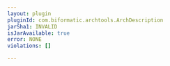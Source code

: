 ```yaml
---
layout: plugin
pluginId: com.biformatic.archtools.ArchDescription
jarSha1: INVALID
isJarAvailable: true
error: NONE
violations: []

---
```

